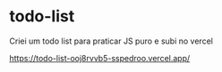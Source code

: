 # todo-list
 Criei um todo list para praticar JS puro e subi no vercel

<a>https://todo-list-ooj8rvvb5-sspedroo.vercel.app/</a>

